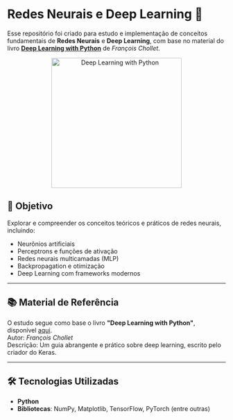 # Redes Neurais e Deep Learning 🧠

Esse repositório foi criado para estudo e implementação de conceitos fundamentais de **Redes Neurais** e **Deep Learning**, com base no material do livro **[Deep Learning with Python](https://www.manning.com/books/deep-learning-with-python)** de *François Chollet*.

<p align="center">
  <img src="https://github.com/user-attachments/assets/5b9cbc75-670d-484d-baa9-7af647263cf7" alt="Deep Learning with Python" width="300">
</p>

## 🎯 Objetivo
Explorar e compreender os conceitos teóricos e práticos de redes neurais, incluindo:
- Neurônios artificiais
- Perceptrons e funções de ativação
- Redes neurais multicamadas (MLP)
- Backpropagation e otimização
- Deep Learning com frameworks modernos

---

## 📚 Material de Referência
O estudo segue como base o livro **"Deep Learning with Python"**, disponível [aqui](https://www.manning.com/books/deep-learning-with-python).  
Autor: *François Chollet*  
Descrição: Um guia abrangente e prático sobre deep learning, escrito pelo criador do Keras.

---

## 🛠 Tecnologias Utilizadas
- **Python**  
- **Bibliotecas**: NumPy, Matplotlib, TensorFlow, PyTorch (entre outras)

